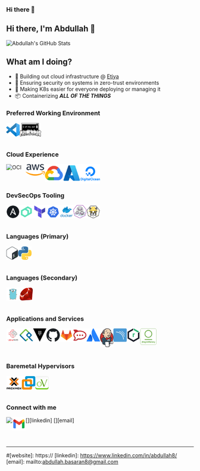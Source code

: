 ### Hi there 👋

<!---
**abdullahbasaran/abdullahbasaran** is a ✨ _special_ ✨ repository because its `README.md` (this file) appears on your GitHub profile.

Here are some ideas to get you started:

- 🔭 I’m currently working on 
- 🌱 I’m currently learning ...
- 👯 I’m looking to collaborate on ...
- 🤔 I’m looking for help with ...
- 💬 Ask me about ...
- 📫 How to reach me: ...
- 😄 Pronouns: ...
- ⚡ Fun fact: ...
-->

## Hi there, I'm Abdullah 👋


![Abdullah's GitHub Stats](https://github-readme-stats.vercel.app/api?username=abdullahbasaran&show_icons=true&theme=tokyonight)

## What am I doing?

- 🌉 Building out cloud infrastructure @ [Etiya](https://etiya.com)
- 🔐 Ensuring security on systems in zero-trust environments
- 🎉 Making K8s easier for everyone deploying or managing it
- 📦 Containerizing **_ALL OF THE THINGS_**

### Preferred Working Environment

[<img align="left" alt="Visual Studio Code" width="36px" src="https://github.com/danmanners/danmanners/raw/master/images/vscode.png" />][vscode]
[<img align="left" alt="oh my zsh" height="36px" src="https://github.com/danmanners/danmanners/raw/master/images/OMZLogo_BnW.png" />][ohmyzsh]

<br />
<br />
<br />

### Cloud Experience

[<img align="left" alt="OCI" width="52px" src="https://flexware.mx/wp-content/uploads/2022/05/Oracle_Corporation_logo.svg-e1655759978758-300x188.png" />][oci]
[<img align="left" alt="AWS" width="52px" src="https://github.com/danmanners/danmanners/raw/master/images/aws.png" />][aws]
[<img align="left" alt="Google Cloud" width="48" src="https://github.com/danmanners/danmanners/raw/master/images/google-cloud.png" />][gcloud]
[<img align="left" alt="Azure" width="48" src="https://github.com/danmanners/danmanners/raw/master/images/azure.png" />][azure]
[<img align="left" alt="Digital Ocean" width="52px" src="https://github.com/danmanners/danmanners/raw/master/images/digitalocean.png" />][do]

<br />
<br />
<br />

### DevSecOps Tooling

[<img align="left" alt="Ansible" width="36px" src="https://github.com/danmanners/danmanners/raw/master/images/ansible.webp" />][ansible]
[<img align="left" alt="Puppet Bolt" width="36px" src="https://github.com/danmanners/danmanners/raw/master/images/puppetbolt.png" />][bolt]
[<img align="left" alt="Terraform" width="36px" src="https://github.com/danmanners/danmanners/raw/master/images/terraform.png" />][terraform]
[<img align="left" alt="Kubernetes" width="36px" src="https://github.com/danmanners/danmanners/raw/master/images/kubernetes.png" />][k8s]
[<img align="left" alt="Docker" width="36px" src="https://github.com/danmanners/danmanners/raw/master/images/docker.png" />][docker]
[<img align="left" alt="Podman" width="36px" src="https://github.com/danmanners/danmanners/raw/master/images/podman.png" />][podman]
[<img align="left" alt="Buildah" width="36px" src="https://github.com/danmanners/danmanners/raw/master/images/buildah.png" />][buildah]

<br />
<br />
<br />

### Languages (Primary)

[<img align="left" alt="Bash" width="32px" src="https://github.com/danmanners/danmanners/raw/master/images/bash.png" />][bash]
[<img align="left" alt="Python" width="36px" src="https://github.com/danmanners/danmanners/raw/master/images/python.png" />][python]

<br />
<br />
<br />

### Languages (Secondary)

[<img align="left" alt="Golang" width="36px" src="https://github.com/danmanners/danmanners/raw/master/images/golang.png" />][golang]
[<img align="left" alt="Ruby" width="36px" src="https://github.com/danmanners/danmanners/raw/master/images/header-ruby-logo.png" />][ruby]

<br />
<br />
<br />

### Applications and Services

[<img align="left" alt="LibreNMS" width="36px" src="https://github.com/danmanners/danmanners/raw/master/images/librenms.png" />][librenms]
[<img align="left" alt="FreeIPA" width="36px" src="https://github.com/danmanners/danmanners/raw/master/images/freeipa.png" />][freeipa]
[<img align="left" alt="Hashicorp Vault" width="36px" src="https://github.com/danmanners/danmanners/raw/master/images/vault.png" />][vault]
[<img align="left" alt="GitHub" width="36px" src="https://github.com/danmanners/danmanners/raw/master/images/github.png" />][github]
[<img align="left" alt="GitLab" width="36px" src="https://github.com/danmanners/danmanners/raw/master/images/gitlab.png" />][gitlab]
[<img align="left" alt="Rocket.Chat" width="36px" src="https://github.com/danmanners/danmanners/raw/master/images/rocketchat.png" />][rc]
[<img align="left" alt="Atlassian Tools " width="36px" src="https://github.com/danmanners/danmanners/raw/master/images/atlassian.png" />][atlassian]
[<img align="left" alt="Jenkins" width="36px" src="https://github.com/danmanners/danmanners/raw/master/images/jenkins.png" />][jenkins]
[<img align="left" alt="Sonarqube" width="36px" src="https://github.com/danmanners/danmanners/raw/master/images/picto.svg" />][sonarqube]
[<img align="left" alt="Nexus OSS" width="36px" src="https://github.com/danmanners/danmanners/raw/master/images/NexusRepo_Icon.png" />][nexus-oss]
[<img align="left" alt="Artifactory" height="44px" src="https://github.com/danmanners/danmanners/raw/master/images/jfrogarti.png" />][artifactory]

<br />
<br />
<br />
<br />


### Baremetal Hypervisors

[<img align="left" alt="Proxmox" height="40px" src="https://github.com/danmanners/danmanners/raw/master/images/proxmox.png" />][proxmox]
[<img align="left" alt="VMWare" height="36px" src="https://github.com/danmanners/danmanners/raw/master/images/vmware.png" />][esxi]
[<img align="left" alt="oVirt" height="36px" src="https://github.com/danmanners/danmanners/raw/master/images/ovirt-icon-256.png" />][ovirt]

<br />
<br />
<br />

### Connect with me

[<img align="left" height="36px" src="https://upload.wikimedia.org/wikipedia/commons/e/e9/Linkedin_icon.svg" />][linkedin]
[<img align="left" height="36px" src="https://github.com/danmanners/danmanners/raw/master/images/gmail.png" />][email]

<br />
<br />

---


<!-- Personal Information -->
#[website]:  https://
[linkedin]: https://www.linkedin.com/in/abdullah8/
[email]:    mailto:abdullah.basaran8@gmail.com

<!-- Preferred Tools -->
[vscode]:   https://code.visualstudio.com
[ohmyzsh]:  https://ohmyz.sh/

<!-- DevSecOps Tooling -->
[ansible]:      https://www.ansible.com/
[bolt]:         https://puppet.com/docs/bolt/latest/bolt.html
[terraform]:    https://www.terraform.io/
[k8s]:          https://kubernetes.io/
[docker]:       https://www.docker.com/
[podman]:       https://podman.io/
[buildah]:      https://buildah.io/

<!-- Cloud Providers -->
[oci]:    https://www.oracle.com/cloud/
[aws]:    https://aws.amazon.com/
[gcloud]: https://cloud.google.com/
[azure]:  https://azure.microsoft.com/en-us/
[do]:     https://www.digitalocean.com/

<!-- Applications and Services -->
[librenms]:     https://www.librenms.org/
[freeipa]:      https://www.freeipa.org/page/Main_Page
[vault]:        https://www.vaultproject.io/
[github]:       https://github.com/
[gitlab]:       https://gitlab.com/
[rc]:           https://rocket.chat/
[atlassian]:    https://www.atlassian.com/
[artifactory]:  https://jfrog.com/artifactory/
[jenkins]:      https://www.jenkins.io/
[sonarqube]:    https://www.sonarqube.org/
[nexus-oss]:    https://www.sonatype.com/nexus/repository-oss

<!-- Languages -->
[bash]:     http://git.savannah.gnu.org/cgit/bash.git/
[golang]:   https://golang.org/
[python]:   https://www.python.org/
[ruby]:     https://www.ruby-lang.org/en/

<!-- Hypervisors -->
[esxi]:     https://www.vmware.com/products/esxi-and-esx.html
[proxmox]:  https://proxmox.com/en/
[ovirt]:    https://www.ovirt.org/
